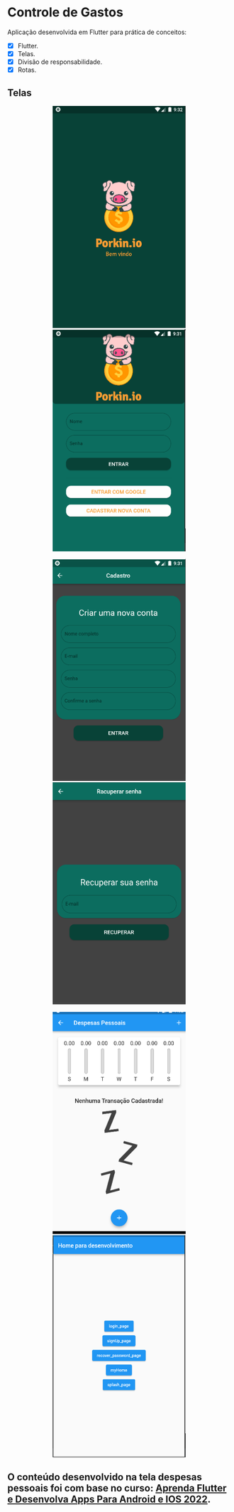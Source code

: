 # Controle de Gastos

Aplicação desenvolvida em Flutter para prática de conceitos: 

- [x] Flutter.
- [x] Telas.
- [x] Divisão de responsabilidade.
- [x] Rotas.

## Telas
<p align="center">
<img src="https://github.com/CharlestonRibeiro/App_controle_de_gastos/blob/main/assets/images/06.png" width="300" height="500" />
<img src="https://github.com/CharlestonRibeiro/App_controle_de_gastos/blob/main/assets/images/02.png" width="300" height="500" />
</p>


<p align="center"> 
<img src="https://github.com/CharlestonRibeiro/App_controle_de_gastos/blob/main/assets/images/03.png" width="300" height="500" />
<img src="https://github.com/CharlestonRibeiro/App_controle_de_gastos/blob/main/assets/images/04.png" width="300" height="500" />
</p>

<p align="center">
<img src="https://github.com/CharlestonRibeiro/App_controle_de_gastos/blob/main/assets/images/05.png" width="300" height="500" />
<img src="https://github.com/CharlestonRibeiro/App_controle_de_gastos/blob/main/assets/images/01.png" width="300" height="500" />
</p>

## O conteúdo desenvolvido na tela despesas pessoais foi com base no curso: [Aprenda Flutter e Desenvolva Apps Para Android e IOS 2022](https://www.udemy.com/course/curso-flutter/).



